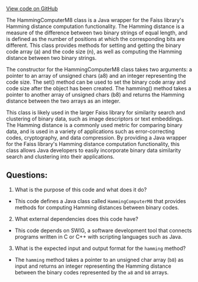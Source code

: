 [View code on GitHub](https://github.com/misbahsy/the-algorithm/ann/src/main/java/com/twitter/ann/faiss/swig/HammingComputerM8.java)

The HammingComputerM8 class is a Java wrapper for the Faiss library's Hamming distance computation functionality. The Hamming distance is a measure of the difference between two binary strings of equal length, and is defined as the number of positions at which the corresponding bits are different. This class provides methods for setting and getting the binary code array (a) and the code size (n), as well as computing the Hamming distance between two binary strings.

The constructor for the HammingComputerM8 class takes two arguments: a pointer to an array of unsigned chars (a8) and an integer representing the code size. The set() method can be used to set the binary code array and code size after the object has been created. The hamming() method takes a pointer to another array of unsigned chars (b8) and returns the Hamming distance between the two arrays as an integer.

This class is likely used in the larger Faiss library for similarity search and clustering of binary data, such as image descriptors or text embeddings. The Hamming distance is a commonly used metric for comparing binary data, and is used in a variety of applications such as error-correcting codes, cryptography, and data compression. By providing a Java wrapper for the Faiss library's Hamming distance computation functionality, this class allows Java developers to easily incorporate binary data similarity search and clustering into their applications.
## Questions: 
 1. What is the purpose of this code and what does it do?
- This code defines a Java class called `HammingComputerM8` that provides methods for computing Hamming distances between binary codes.

2. What external dependencies does this code have?
- This code depends on SWIG, a software development tool that connects programs written in C or C++ with scripting languages such as Java.

3. What is the expected input and output format for the `hamming` method?
- The `hamming` method takes a pointer to an unsigned char array (`b8`) as input and returns an integer representing the Hamming distance between the binary codes represented by the `a8` and `b8` arrays.